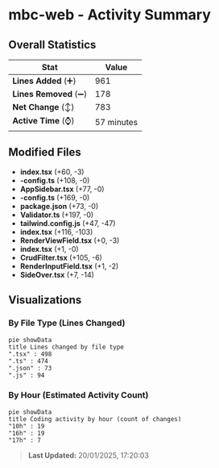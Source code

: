 # mbc-web - Activity Summary 

## Overall Statistics

| Stat                   | Value                                                             |
| ---------------------- | ----------------------------------------------------------------- |
| **Lines Added** (➕)   | 961                                          |
| **Lines Removed** (➖) | 178                                        |
| **Net Change** (↕)    | 783                |
| **Active Time** (⌚)   | 57 minutes |


## Modified Files
- **index.tsx** (+60, -3)
- **-config.ts** (+108, -0)
- **AppSidebar.tsx** (+77, -0)
- **-config.ts** (+169, -0)
- **package.json** (+73, -0)
- **Validator.ts** (+197, -0)
- **tailwind.config.js** (+47, -47)
- **index.tsx** (+116, -103)
- **RenderViewField.tsx** (+0, -3)
- **index.tsx** (+1, -0)
- **CrudFilter.tsx** (+105, -6)
- **RenderInputField.tsx** (+1, -2)
- **SideOver.tsx** (+7, -14)

## Visualizations

### By File Type (Lines Changed)

```mermaid
pie showData
title Lines changed by file type
".tsx" : 498
".ts" : 474
".json" : 73
".js" : 94
```

### By Hour (Estimated Activity Count)

```mermaid
pie showData
title Coding activity by hour (count of changes)
"10h" : 19
"16h" : 19
"17h" : 7
```


> **Last Updated:** 20/01/2025, 17:20:03